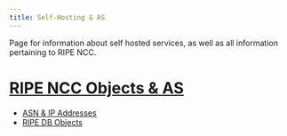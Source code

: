 ```yaml
---
title: Self-Hosting & AS
---
```


Page for information about self hosted services, as well as all information
pertaining to RIPE NCC.

# [RIPE NCC Objects & AS](ripe_as) 

- [ASN & IP Addresses](ripe_as#asn-ip-addresses) 
- [RIPE DB Objects](ripe_as#ripe-db-objects) 
